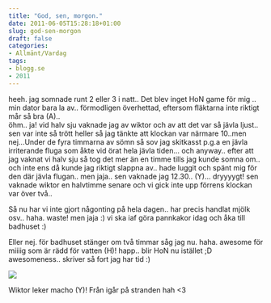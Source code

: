 ```yaml
---
title: "God, sen, morgon."
date: 2011-06-05T15:28:18+01:00
slug: god-sen-morgon
draft: false
categories:
- Allmänt/Vardag
tags:
- blogg.se
- 2011
---
```

heeh. jag somnade runt 2 eller 3 i natt.. Det blev inget HoN game för mig .. min dator bara la av.. förmodligen överhettad, eftersom fläktarna inte riktigt mår så bra (A)..  
öhm.. ja! vid halv sju vaknade jag av wiktor och av att det var så jävla ljust.. sen var inte så trött heller så jag tänkte att klockan var närmare 10..men nej...Under de fyra timmarna av sömn så sov jag skitkasst p.g.a en jävla irriterande fluga som åkte vid örat hela jävla tiden... och anyway.. efter att jag vaknat vi halv sju så tog det mer än en timme tills jag kunde somna om.. och inte ens då kunde jag riktigt slappna av.. hade luggit och spänt mig för den där jävla flugan.. men jaja.. sen vaknade jag 12.30.. (Y)... dryyyygt! sen vaknade wiktor en halvtimme senare och vi gick inte upp förrens klockan var över två..  
  
Så nu har vi inte gjort någonting på hela dagen.. har precis handlat mjölk osv.. haha. waste! men jaja :) vi ska iaf göra pannkakor idag och åka till badhuset :)  
  
Eller nej. för badhuset stänger om två timmar såg jag nu. haha. awesome för miiiig som är rädd för vatten (H)! happ.. blir HoN nu istället ;D awesomeness.. skriver så fort jag har tid :)  
  
  
![](/assets/images/blogg.se/wp_000678_151209245.jpg)  
  
  
Wiktor leker macho (Y)! Från igår på stranden hah <3